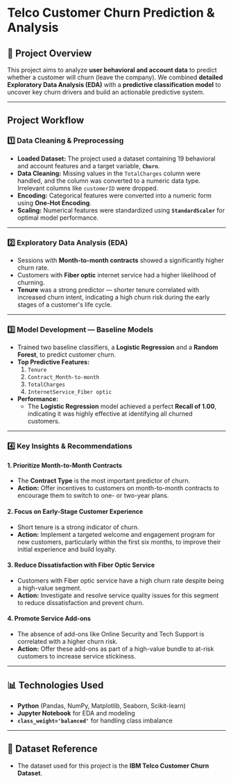 # Telco Customer Churn Prediction & Analysis

## 🎯 Project Overview
This project aims to analyze **user behavioral and account data** to predict whether a customer will churn (leave the company). We combined **detailed Exploratory Data Analysis (EDA)** with a **predictive classification model** to uncover key churn drivers and build an actionable predictive system.

***

## Project Workflow

### 1️⃣ Data Cleaning & Preprocessing
- **Loaded Dataset:** The project used a dataset containing 19 behavioral and account features and a target variable, **`Churn`**.
- **Data Cleaning:** Missing values in the `TotalCharges` column were handled, and the column was converted to a numeric data type. Irrelevant columns like `customerID` were dropped.
- **Encoding:** Categorical features were converted into a numeric form using **One-Hot Encoding**.
- **Scaling:** Numerical features were standardized using **`StandardScaler`** for optimal model performance.

---

### 2️⃣ Exploratory Data Analysis (EDA)
- Sessions with **Month-to-month contracts** showed a significantly higher churn rate.
- Customers with **Fiber optic** internet service had a higher likelihood of churning.
- **Tenure** was a strong predictor — shorter tenure correlated with increased churn intent, indicating a high churn risk during the early stages of a customer's life cycle.

---

### 3️⃣ Model Development — Baseline Models
- Trained two baseline classifiers, a **Logistic Regression** and a **Random Forest**, to predict customer churn.
- **Top Predictive Features:**
  1. `Tenure`
  2. `Contract_Month-to-month`
  3. `TotalCharges`
  4. `InternetService_Fiber optic`
- **Performance:**
  - The **Logistic Regression** model achieved a perfect **Recall of 1.00**, indicating it was highly effective at identifying all churned customers.

---

### 4️⃣ Key Insights & Recommendations

#### **1. Prioritize Month-to-Month Contracts**
- The **Contract Type** is the most important predictor of churn.
- **Action:** Offer incentives to customers on month-to-month contracts to encourage them to switch to one- or two-year plans.

#### **2. Focus on Early-Stage Customer Experience**
- Short tenure is a strong indicator of churn.
- **Action:** Implement a targeted welcome and engagement program for new customers, particularly within the first six months, to improve their initial experience and build loyalty.

#### **3. Reduce Dissatisfaction with Fiber Optic Service**
- Customers with Fiber optic service have a high churn rate despite being a high-value segment.
- **Action:** Investigate and resolve service quality issues for this segment to reduce dissatisfaction and prevent churn.

#### **4. Promote Service Add-ons**
- The absence of add-ons like Online Security and Tech Support is correlated with a higher churn risk.
- **Action:** Offer these add-ons as part of a high-value bundle to at-risk customers to increase service stickiness.

---

## 📊 Technologies Used
- **Python** (Pandas, NumPy, Matplotlib, Seaborn, Scikit-learn)
- **Jupyter Notebook** for EDA and modeling
- **`class_weight='balanced'`** for handling class imbalance

---

## 📌 Dataset Reference
- The dataset used for this project is the **IBM Telco Customer Churn Dataset**.